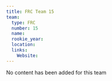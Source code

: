 ```yaml
---
title: FRC Team 15
team:
  type: FRC
  number: 15
  name: 
  rookie_year: 
  location: 
  links:
    Website: 
---
```

No content has been added for this team